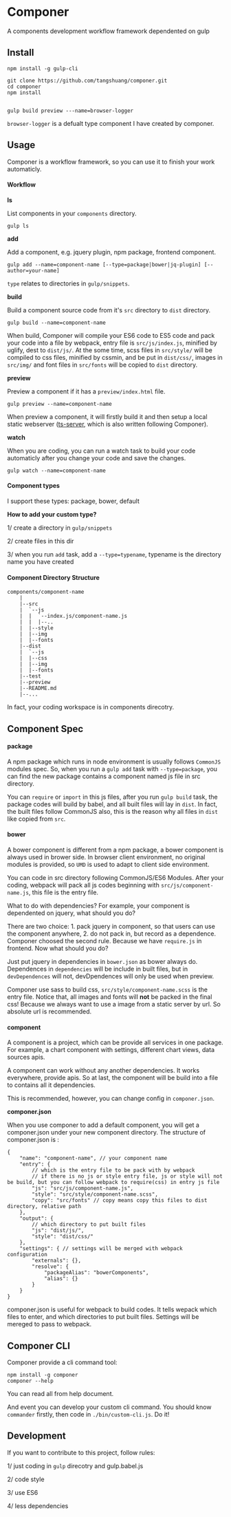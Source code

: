 # Componer

A components development workflow framework dependented on gulp

## Install

```
npm install -g gulp-cli

git clone https://github.com/tangshuang/componer.git
cd componer
npm install


gulp build preview ---name=browser-logger
```

`browser-logger` is a defualt type component I have created by componer.

## Usage

Componer is a workflow framework, so you can use it to finish your work automaticly.

#### Workflow

**ls**

List components in your `components` directory.

```
gulp ls
```

**add**

Add a component, e.g. jquery plugin, npm package, frontend component.

```
gulp add --name=component-name [--type=package|bower|jq-plugin] [--author=your-name]
```

`type` relates to directories in `gulp/snippets`.

**build**

Build a component source code from it's `src` directory to `dist` directory.

```
gulp build --name=component-name
```

When build, Componer will compile your ES6 code to ES5 code and pack your code into a file by webpack, entry file is `src/js/index.js`, minified by uglify, dest to `dist/js/`. At the some time, scss files in `src/style/` will be compiled to css files, minified by cssmin, and be put in `dist/css/`, images in `src/img/` and font files in `src/fonts` will be copied to `dist` directory.

**preview**

Preview a component if it has a `preview/index.html` file.

```
gulp preview --name=component-name
```

When preview a component, it will firstly build it and then setup a local static webserver ([ts-server](https://github.com/tangshuang/ts-server), which is also written following Componer).

**watch**

When you are coding, you can run a watch task to build your code automaticly after you change your code and save the changes.

```
gulp watch --name=component-name
```

#### Component types

I support these types: package, bower, default

**How to add your custom type?**

1/ create a directory in `gulp/snippets`

2/ create files in this dir

3/ when you run `add` task, add a `--type=typename`, typename is the directory name you have created

#### Component Directory Structure

```
components/component-name
	|
	|--src
	|  `--js
	|  |  `--index.js/component-name.js
	|  |  |--..
	|  |--style
	|  |--img
	|  |--fonts
	|--dist
	|  `--js
	|  |--css
	|  |--img
	|  |--fonts
	|--test
	|--preview
	|--README.md
	|--...
```

In fact, your coding workspace is in components direcotry.

## Component Spec

#### package

A npm package which runs in node environment is usually follows `CommonJS` modules spec. So, when you run a `gulp add` task with `--type=package`, you can find the new package contains a component named js file in src directory.

You can `require` or `import` in this js files, after you run `gulp build` task, the package codes will build by babel, and all built files will lay in `dist`. In fact, the built files follow CommonJS also, this is the reason why all files in `dist` like copied from `src`.

#### bower

A bower component is different from a npm package, a bower component is always used in brower side. In browser client environment, no original modules is provided, so `UMD` is used to adapt to client side environment.

You can code in src directory following CommonJS/ES6 Modules. After your coding, webpack will pack all js codes beginning with `src/js/component-name.js`, this file is the entry file.

What to do with dependencies? For example, your component is dependented on jquery, what should you do?

There are two choice: 1. pack jquery in component, so that users can use the component anywhere, 2. do not pack in, but record as a dependence. Componer choosed the second rule. Because we have `require.js` in frontend. Now what should you do? 

Just put jquery in dependencies in `bower.json` as bower always do. Dependences in `dependencies` will be include in built files, but in `devDependences` will not, devDpendences will only be used when preview.

Componer use sass to build css, `src/style/component-name.scss` is the entry file. Notice that, all images and fonts will **not** be packed in the final css! Because we always want to use a image from a static server by url. So absolute url is recommended.

#### component

A component is a project, which can be provide all services in one package. For example, a chart component with settings, different chart views, data sources apis.

A component can work without any another dependencies. It works everywhere, provide apis. 
So at last, the component will be build into a file to contains all it dependencies.

This is recommended, however, you can change config in `componer.json`.

**componer.json**

When you use componer to add a default component, you will get a componer.json under your new component directory. The structure of componer.json is :

```
{
    "name": "component-name", // your component name
    "entry": { 
        // which is the entry file to be pack with by webpack
        // if there is no js or style entry file, js or style will not be build, but you can follow webpack to require(css) in entry js file
        "js": "src/js/component-name.js",
        "style": "src/style/component-name.scss",
        "copy": "src/fonts" // copy means copy this files to dist directory, relative path
    },
    "output": {
        // which directory to put built files
        "js": "dist/js/",
        "style": "dist/css/"
    },
    "settings": { // settings will be merged with webpack configuration
        "externals": {},
        "resolve": {
            "packageAlias": "bowerComponents",
            "alias": {}
        }
    }
}
```

componer.json is useful for webpack to build codes. It tells wepack which files to enter, and which directories to put built files. Settings will be mereged to pass to webpack.

## Componer CLI

Componer provide a cli command tool:

```
npm install -g componer
componer --help
```

You can read all from help document.

And event you can develop your custom cli command. You should know `commander` firstly, then code in `./bin/custom-cli.js`. Do it!

## Development

If you want to contribute to this project, follow rules:

1/ just coding in `gulp` direcotry and gulp.babel.js

2/ code style

3/ use ES6

4/ less dependencies